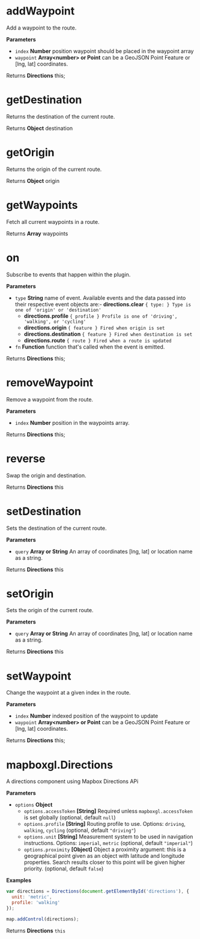 # addWaypoint

Add a waypoint to the route.

**Parameters**

-   `index` **Number** position waypoint should be placed in the waypoint array
-   `waypoint` **Array&lt;number&gt; or Point** can be a GeoJSON Point Feature or [lng, lat] coordinates.

Returns **Directions** this;

# getDestination

Returns the destination of the current route.

Returns **Object** destination

# getOrigin

Returns the origin of the current route.

Returns **Object** origin

# getWaypoints

Fetch all current waypoints in a route.

Returns **Array** waypoints

# on

Subscribe to events that happen within the plugin.

**Parameters**

-   `type` **String** name of event. Available events and the data passed into their respective event objects are:-   **directions.clear** `{ type: } Type is one of 'origin' or 'destination'`
    -   **directions.profile** `{ profile } Profile is one of 'driving', 'walking', or 'cycling'`
    -   **directions.origin** `{ feature } Fired when origin is set`
    -   **directions.destination** `{ feature } Fired when destination is set`
    -   **directions.route** `{ route } Fired when a route is updated`
-   `fn` **Function** function that's called when the event is emitted.

Returns **Directions** this;

# removeWaypoint

Remove a waypoint from the route.

**Parameters**

-   `index` **Number** position in the waypoints array.

Returns **Directions** this;

# reverse

Swap the origin and destination.

Returns **Directions** this

# setDestination

Sets the destination of the current route.

**Parameters**

-   `query` **Array or String** An array of coordinates [lng, lat] or location name as a string.

Returns **Directions** this

# setOrigin

Sets the origin of the current route.

**Parameters**

-   `query` **Array or String** An array of coordinates [lng, lat] or location name as a string.

Returns **Directions** this

# setWaypoint

Change the waypoint at a given index in the route.

**Parameters**

-   `index` **Number** indexed position of the waypoint to update
-   `waypoint` **Array&lt;number&gt; or Point** can be a GeoJSON Point Feature or [lng, lat] coordinates.

Returns **Directions** this;

# mapboxgl.Directions

A directions component using Mapbox Directions APi

**Parameters**

-   `options` **Object** 
    -   `options.accessToken` **[String]** Required unless `mapboxgl.accessToken` is set globally (optional, default `null`)
    -   `options.profile` **[String]** Routing profile to use. Options: `driving`, `walking`, `cycling` (optional, default `"driving"`)
    -   `options.unit` **[String]** Measurement system to be used in navigation instructions. Options: `imperial`, `metric` (optional, default `"imperial"`)
    -   `options.proximity` **[Object]** Object a proximity argument: this is a geographical point given as an object with latitude and longitude properties. Search results closer to this point will be given higher priority. (optional, default `false`)

**Examples**

```javascript
var directions = Directions(document.getElementById('directions'), {
  unit: 'metric',
  profile: 'walking'
});

map.addControl(directions);
```

Returns **Directions** `this`
